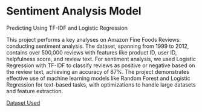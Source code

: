 # Sentiment Analysis Model

Predicting Using TF-IDF and Logistic Regression

This project performs a key analyses on Amazon Fine Foods Reviews: conducting sentiment analysis. The dataset, spanning from 1999 to 2012, contains over 500,000 reviews with features like product ID, user ID, helpfulness score, and review text. For sentiment analysis, we used Logistic Regression with TF-IDF to classify reviews as positive or negative based on the review text, achieving an accuracy of 87%. The project demonstrates effective use of machine learning models like Random Forest and Logistic Regression for text-based tasks, with optimizations to handle large datasets and feature extraction.

[Dataset Used](https://snap.stanford.edu/data/web-FineFoods.html)
